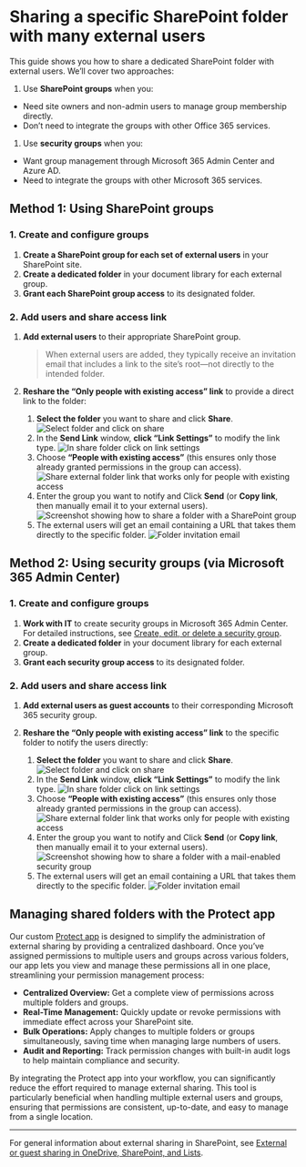 # Sharing a specific SharePoint folder with many external users

This guide shows you how to share a dedicated SharePoint folder with external users. We’ll cover two approaches:

1. Use **SharePoint groups** when you:
- Need site owners and non-admin users to manage group membership directly.
- Don’t need to integrate the groups with other Office 365 services.

1. Use **security groups** when you:
- Want group management through Microsoft 365 Admin Center and Azure AD.
- Need to integrate the groups with other Microsoft 365 services.

## Method 1: Using SharePoint groups

### 1. Create and configure groups

1. **Create a SharePoint group for each set of external users** in your SharePoint site.
2. **Create a dedicated folder** in your document library for each external group.
3. **Grant each SharePoint group access** to its designated folder.

### 2. Add users and share access link

1. **Add external users** to their appropriate SharePoint group.  
   > When external users are added, they typically receive an invitation email that includes a link to the site’s root—not directly to the intended folder.
2. **Reshare the “Only people with existing access” link** to provide a direct link to the folder:  

   1. **Select the folder** you want to share and click **Share**.
    ![Select folder and click on share](/_media/select-folder-and-click-on-share.png)
   2. In the **Send Link** window, **click “Link Settings”** to modify the link type.
    ![In share folder click on link settings](/_media/in-share-folder-click-on-link-settings.png)
   3. Choose **“People with existing access”** (this ensures only those already granted permissions in the group can access).
    ![Share external folder link that works only for people with existing access](/_media/share-external-folder-only-people-with-existing-access.png)
   4. Enter the group you want to notify and Click **Send** (or **Copy link**, then manually email it to your external users).
    ![Screenshot showing how to share a folder with a SharePoint group](/_media/share-external-folder-with-sharepoint-group.png)
   5. The external users will get an email containing a URL that takes them directly to the specific folder. ![Folder invitation email](/_media/invited-you-to-view-a-folder-email.png)


## Method 2: Using security groups (via Microsoft 365 Admin Center)

### 1. Create and configure groups

1. **Work with IT** to create security groups in Microsoft 365 Admin Center.  
   For detailed instructions, see [Create, edit, or delete a security group](https://learn.microsoft.com/en-us/microsoft-365/admin/email/create-edit-or-delete-a-security-group).
2. **Create a dedicated folder** in your document library for each external group.
3. **Grant each security group access** to its designated folder.

### 2. Add users and share access link

1. **Add external users as guest accounts** to their corresponding Microsoft 365 security group.
2. **Reshare the “Only people with existing access” link** to the specific folder to notify the users directly:

   1. **Select the folder** you want to share and click **Share**.
    ![Select folder and click on share](/_media/select-folder-and-click-on-share.png)
   2. In the **Send Link** window, **click “Link Settings”** to modify the link type.
    ![In share folder click on link settings](/_media/in-share-folder-click-on-link-settings.png)
   3. Choose **“People with existing access”** (this ensures only those already granted permissions in the group can access).
    ![Share external folder link that works only for people with existing access](/_media/share-external-folder-only-people-with-existing-access.png)
   4. Enter the group you want to notify and Click **Send** (or **Copy link**, then manually email it to your external users).
    ![Screenshot showing how to share a folder with a mail-enabled security group](/_media/share-external-folder-with-mail-enabled-security-group.png)
   5. The external users will get an email containing a URL that takes them directly to the specific folder. ![Folder invitation email](/_media/invited-you-to-view-a-folder-email.png)

## Managing shared folders with the Protect app

Our custom [Protect app](share-features.html) is designed to simplify the administration of external sharing by providing a centralized dashboard. Once you’ve assigned permissions to multiple users and groups across various folders, our app lets you view and manage these permissions all in one place, streamlining your permission management process:

- **Centralized Overview:** Get a complete view of permissions across multiple folders and groups.
- **Real-Time Management:** Quickly update or revoke permissions with immediate effect across your SharePoint site.
- **Bulk Operations:** Apply changes to multiple folders or groups simultaneously, saving time when managing large numbers of users.
- **Audit and Reporting:** Track permission changes with built-in audit logs to help maintain compliance and security.

By integrating the Protect app into your workflow, you can significantly reduce the effort required to manage external sharing. This tool is particularly beneficial when handling multiple external users and groups, ensuring that permissions are consistent, up-to-date, and easy to manage from a single location.

---

For general information about external sharing in SharePoint, see [External or guest sharing in OneDrive, SharePoint, and Lists](https://support.microsoft.com/en-us/office/external-or-guest-sharing-in-onedrive-sharepoint-and-lists-7aa070b8-d094-4921-9dd9-86392f2a79e7#ID0EBF=Work_or_school_account).